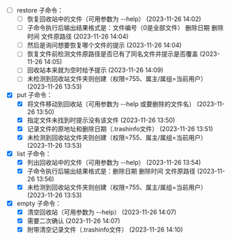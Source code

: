 - [ ] restore 子命令：
  - [ ] 恢复回收站中的文件（可用参数为 --help） (2023-11-26 14:02)
  - [ ] 子命令执行后输出结果格式是：文件编号（0是全部文件） 删除日期 删除时间 文件原路径 (2023-11-26 14:04)
  - [ ] 然后是询问想要恢复哪个文件的提示 (2023-11-26 14:04)
  - [ ] 恢复文件前检测文件原路径是否已有了同名文件并提示是否覆盖 (2023-11-26 14:05)
  - [ ] 回收站本来就为空时给予提示 (2023-11-26 14:09)
  - [ ] 未检测到回收站文件夹则创建（权限=755、属主/属组=当前用户） (2023-11-26 13:53)
- [X] put 子命令：
  - [X] 将文件移动到回收站（可用参数为 --help 或要删除的文件名） (2023-11-26 13:50)
  - [X] 指定文件未找到时提示没有该文件 (2023-11-26 13:50)
  - [X] 记录文件的原地址和删除日期（.trashinfo文件） (2023-11-26 13:51)
  - [X] 未检测到回收站文件夹则创建（权限=755、属主/属组=当前用户） (2023-11-26 13:53)
- [X] list 子命令：
  - [X] 列出回收站中的文件（可用参数为 --help） (2023-11-26 13:54)
  - [X] 子命令执行后输出结果格式是：删除日期 删除时间 文件原路径 (2023-11-26 13:56)
  - [X] 未检测到回收站文件夹则创建（权限=755、属主/属组=当前用户） (2023-11-26 13:53)
- [X] empty 子命令：
  - [X] 清空回收站（可用参数为 --help） (2023-11-26 14:07)
  - [X] 需要二次确认 (2023-11-26 14:07)
  - [X] 附带清空记录文件（.trashinfo文件） (2023-11-26 14:10)
